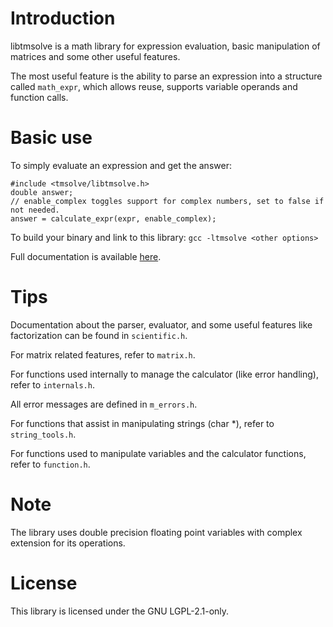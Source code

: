 # Introduction
libtmsolve is a math library for expression evaluation, basic manipulation of matrices and some other useful features.

The most useful feature is the ability to parse an expression into a structure called `math_expr`, which allows reuse, supports variable operands and function calls.

# Basic use
To simply evaluate an expression and get the answer:
```
#include <tmsolve/libtmsolve.h>
double answer;
// enable_complex toggles support for complex numbers, set to false if not needed.
answer = calculate_expr(expr, enable_complex);
```

To build your binary and link to this library:
`gcc -ltmsolve <other options>`

Full documentation is available [here](https://a-h-ismail.gitlab.io/libtmsolve-docs/).

# Tips
Documentation about the parser, evaluator, and some useful features like factorization can be found in `scientific.h`.

For matrix related features, refer to `matrix.h`.

For functions used internally to manage the calculator (like error handling), refer to `internals.h`.

All error messages are defined in `m_errors.h`.

For functions that assist in manipulating strings (char *), refer to `string_tools.h`.

For functions used to manipulate variables and the calculator functions, refer to `function.h`.

# Note
The library uses double precision floating point variables with complex extension for its operations.

# License
This library is licensed under the GNU LGPL-2.1-only.